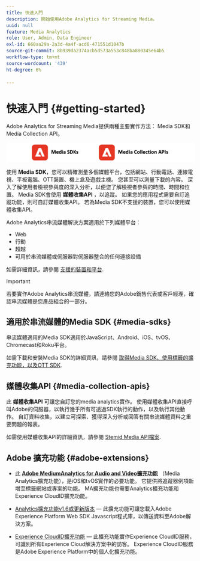 ```yaml
---
title: 快速入門
description: 開始使用Adobe Analytics for Streaming Media。
uuid: null
feature: Media Analytics
role: User, Admin, Data Engineer
exl-id: 660aa29a-2a3d-4a4f-acd6-471551d1047b
source-git-commit: 8b939da2374acb5d573a553c848ba880345e64b5
workflow-type: tm+mt
source-wordcount: '439'
ht-degree: 6%

---
```


# 快速入門 {#getting-started}

Adobe Analytics for Streaming Media提供兩種主要實作方法： Media SDK和Media Collection API。

![方法](assets/getting-started2.png)

使用 **Media SDK**，您可以精確測量多個媒體平台，包括網站、行動電話、連線電視、平板電腦、OTT裝置、機上盒及遊戲主機。 您甚至可以測量下載的內容。 深入了解使用者檢視參與度的深入分析，以便您了解檢視者參與的時間、時間和位置。 Media SDK會使用 **媒體收集API** ，以追蹤。 如果您的應用程式需要自訂追蹤功能，則可自訂媒體收集API。 若為Media SDK不支援的裝置，您可以使用媒體收集API。

Adobe Analytics串流媒體解決方案適用於下列媒體平台：

* Web
* 行動
* 超越
* 可用於串流媒體或伺服器對伺服器整合的任何連接設備

如需詳細資訊，請參閱 [支援的裝置和平台](#_Supported_devices_and).

>[!IMPORTANT]
>
>若要實作Adobe Analytics串流媒體，請連絡您的Adobe銷售代表或客戶經理，確認串流媒體是您產品組合的一部分。

## 適用於串流媒體的Media SDK {#media-sdks}

串流媒體適用的Media SDK適用於JavaScript、Android、iOS、tvOS、Chromecast和Roku平台。

如需下載和安裝Media SDK的詳細資訊，請參閱 [取得Media SDK、使用標籤的擴充功能，以及OTT SDK](/help/getting-started/download-sdks.md).


## 媒體收集API {#media-collection-apis}

此 **媒體收集API** 可讓您自訂您的media analytics實作。 使用媒體收集API直接呼叫Adobe的伺服器，以執行幾乎所有可透過SDK執行的動作，以及執行其他動作。 自訂資料收集，以建立可探索、獲得深入分析或回答有關串流媒體資料之重要問題的報表。

如需使用媒體收集API的詳細資訊，請參閱 [Stemid Media API檔案](/help/implementation/media-collection-api/mc-api-overview.md).

## Adobe 擴充功能 {#adobe-extensions}

* 此 [**Adobe MediumAnalytics for Audio and Video擴充功能**](https://experienceleague.adobe.com/docs/experience-platform/tags/extensions/adobe/media-analytics/overview.html?lang=en) （Media Analytics擴充功能），是iOS和tvOS實作的必要功能。 它提供將追蹤器例項新增至標籤網站或專案的功能。 MA擴充功能也需要Analytics擴充功能和Experience CloudID擴充功能。

* [Analytics擴充功能v1.6或更新版本](https://experienceleague.adobe.com/docs/experience-platform/tags/extensions/adobe/analytics/overview.html?lang=en) — 此擴充功能可讓您載入Adobe Experience Platform Web SDK Javascript程式庫，以傳送資料至Adobe解決方案。

* [Experience CloudID擴充功能](https://experienceleague.adobe.com/docs/experience-platform/tags/extensions/adobe/id-service/overview.html?lang=en) — 此擴充功能實作Experience CloudID服務，可識別所有Experience Cloud解決方案中的訪客。 Experience CloudID服務是Adobe Experience Platform中的個人化擴充功能。
